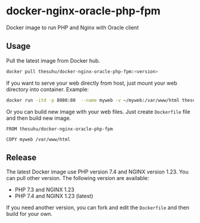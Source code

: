 # docker-nginx-oracle-php-fpm
Docker image to run PHP and Nginx with Oracle client

## Usage

Pull the latest image from Docker hub.

```sh
docker pull thesuhu/docker-nginx-oracle-php-fpm:<version>
```

If you want to serve your web directly from host, just mount your web directory into container. Example:

```sh
docker run -itd -p 8080:80  --name myweb -v ~/myweb:/var/www/html thesuhu/docker-nginx-oracle-php-fpm:<version>
```

Or you can build new image with your web files. Just create `Dockerfile` file and then build new image.

```
FROM thesuhu/docker-nginx-oracle-php-fpm

COPY myweb /var/www/html
```

## Release

The latest Docker image use PHP version 7.4 and NGINX version 1.23. You can pull other version. The following version are available:

- PHP 7.3 and NGINX 1.23
- PHP 7.4 and NGINX 1.23 (latest)

If you need another version, you can fork and edit the `Dockerfile` and then build for your own.